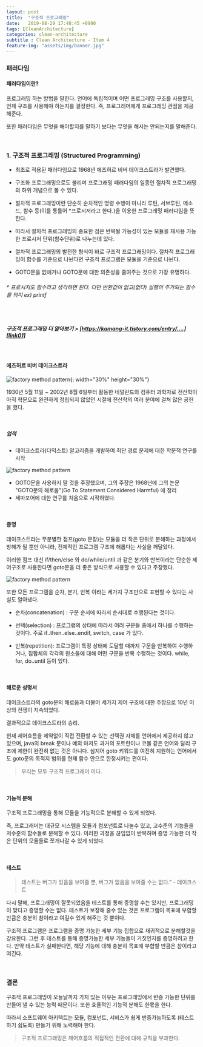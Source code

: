 ```yaml
---
layout: post
title:  "구조적 프로그래밍"
date:   2019-08-29 17:48:45 +0900
tags: [CleanArchitecture]
categories: clean-architecture
subtitle : Clean Architecture - Item 4
feature-img: "assets/img/banner.jpg"
---
```

### 패러다임
#### 패러다임이란?
프로그래밍 하는 방법을 말한다. 언어에 독립적이며 어떤 프로그래밍 구조를 사용할지, 언제 구조를 사용해야 하는지를 결정한다. 즉, 프로그래머에게 프로그래밍 관점을 제공해준다.

또한 패러다임은 무엇을 해야할지를 말하기 보다는 무엇을 해서는 안되는지를 말해준다. 

<br>

<!-- more -->

### 1. 구조적 프로그래밍 (Structured Programming)
- 최초로 적용된 패러다임으로 1968년 에츠허르 비버 데이크스트라가 발견했다.

- 구조화 프로그래밍으로도 불리며 프로그래밍 패러다임의 일종인 절차적 프로그래밍의 하위 개념으로 볼 수 있다. 

- 절차적 프로그래밍이란 단순히 순차적인 명령 수행이 아니라 루틴, 서브루틴, 메소드, 함수 등(이를 통틀어 *프로시저라고 한다.)을 이용한 프로그래밍 패러다임을 뜻한다.

- 따라서 절차적 프로그래밍의 중요한 점은 반복될 가능성이 있는 모듈을 재사용 가능한 프로시저 단위(함수단위)로 나누는데 있다.

- 절차적 프로그래밍의 발전한 형식이 바로 구조적 프로그래밍이다. 절차적 프로그래밍이 함수를 기준으로 나뉜다면 구조적 프로그램은 모듈을 기준으로 나뉜다. 

- GOTO문을 없애거나 GOTO문에 대한 의존성을 줄여주는 것으로 가장 유명하다.

###### * 프로시저도 함수라고 생각하면 된다. 다만 반환값이 없고(없다) 실행이 주가되는 함수를 의미 ex) printf

<br>

##### 구조적 프로그래밍 더 알아보기 > [https://kamang-it.tistory.com/entry/....][link01] <br/>
[link01]: https://kamang-it.tistory.com/entry/%ED%94%84%EB%A1%9C%EA%B7%B8%EB%9E%98%EB%B0%8D-%ED%8C%A8%EB%9F%AC%EB%8B%A4%EC%9E%84%EC%88%9C%EC%B0%A8%EC%A0%81%EB%B9%84%EA%B5%AC%EC%A1%B0%EC%A0%81%EC%A0%88%EC%B0%A8%EC%A0%81%EA%B5%AC%EC%A1%B0%EC%A0%81%EA%B0%9D%EC%B2%B4%EC%A7%80%ED%96%A5%EC%A0%81-%ED%94%84%EB%A1%9C%EA%B7%B8%EB%9E%98%EB%B0%8D

<br>

#### 에츠허르 비버 데이크스트라

![factory method pattern](/assets/images/post/191012/(25).jpg){: width="30%" height="30%"}

1930년 5월 11일 ~ 2002년 8월 6일부터 활동한 네덜란드의 컴퓨터 과학자로 전산학이 아직 학문으로 완전하게 정립되지 않았던 시절에 전산학의 여러 분야에 걸쳐 많은 공헌을 했다. 

<br>

##### 업적
- 데이크스트라(다익스트) 알고리즘을 개발하여 최단 경로 문제에 대한 학문적 연구를 시작

![factory method pattern](/assets/images/post/191012/(2).png) 

- GOTO문을 사용하지 말 것을 주장했으며, 그의 주장은 1968년에 그의 논문 "GOTO문의 해로움"(Go To Statement Considered Harmful) 에 정리
- 세마포어에 대한 연구를 처음으로 시작하였다.

<br>

#### 증명
데이크스트라는 무분별한 점프(goto 문장)는 모듈을 더 작은 단위로 분해하는 과정에서 방해가 될 뿐만 아니라, 
전체적인 프로그램 구조에 해롭다는 사실을 깨달았다.

이러한 점프 대신 if/then/else 와 do/while/until 과 같은 분기와 반복이라는 단순한 제어구조로 사용한다면 goto문을 더 좋은 방식으로 사용할 수 있다고 주장했다.

![factory method pattern](/assets/images/post/191012/(1).jpg) 

또한 모든 프로그램을 순차, 분기, 반복 이라는 세가지 구조만으로 표현할 수 있다는 사실도 알아냈다.

- 순차(concatenation) : 구문 순서에 따라서 순서대로 수행된다는 것이다.

- 선택(selection) : 프로그램의 상태에 따라서 여러 구문들 중에서 하나를 수행하는 것이다. 주로 if..then..else..endif, switch, case 가 있다.

- 반복(repetition): 프로그램이 특정 상태에 도달할 때까지 구문을 반복하여 수행하거나, 집합체의 각각의 원소들에 대해 어떤 구문을 반복 수행하는 것이다. while, for, do..until 등이 있다.

<br>

#### 해로운 성명서
데이크스트라의 goto문의 해로움과 더불어 세가지 제어 구조에 대한 주장으로 10년 이상의 전쟁이 지속되었다. 

결과적으로 데이크스트라의 승리.

현재 제어흐름을 제약없이 직접 전환할 수 있는 선택권 자체를 언어에서 제공하지 않고 있으며, java의 break 문이나 예외 마저도 과거의 포트란이나 코볼 같은 언어와 달리 구조에 제한이 완전히 없는 것은 아니다. 
심지어 goto 키워드를 여전히 지원하는 언어에서도 goto문의 목적지 범위를 현재 함수 안으로 한정시키는 편이다.

> 우리는 모두 구조적 프로그래머 이다.

<br>

#### 기능적 분해
구조적 프로그래밍을 통해 모듈을 기능적으로 분해할 수 있게 되었다. 

즉, 프로그래머는 대규모 시스템을 모듈과 컴포넌트로 나눌수 있고, 고수준의 기능들을 저수준의 함수들로 분해할 수 있다. 
이러한 과정을 끊임없이 반복하며 증명 가능한 더 작은 단위의 모듈들로 쪼개나갈 수 있게 되었다.

<br>

#### 테스트

> 테스트는 버그가 있음을 보여줄 뿐, 버그가 없음을 보여줄 수는 없다." - 데이크스트

다시 말해, 프로그래밍이 잘못되었음을 테스트를 통해 증명할 수는 있지만, 프로그래밍이 맞다고 증명할 수는 없다. 테스트가 보장해 줄수 있는 것은 프로그램이 목표에 부합할 만큼은 충분히 참이라고 여길수 있게 해주는 것 뿐이다.

구조적 프로그램은 프로그램을 증명 가능한 세부 기능 집합으로 재귀적으로 분해할것을 강요한다. 그런 후 테스트를 통해 증명가능한 세부 기능들이 거짓인지를 증명하려고 한다. 
만약 테스트가 실패한다면, 해당 기능에 대해 충분히 목표에 부합할 만큼은 참이라고 여긴다.

<br>

### 결론
구조적 프로그래밍이 오늘날까지 가치 있는 이유는 프로그래밍에서 반증 가능한 단위를 만들어 낼 수 있는 능력 때문이다. 또한 효율적인 기능적 분해도 한몫을 한다.

따라서 소프트웨어 아키텍트는 모듈, 컴포넌트, 서비스가 쉽게 반증가능하도록 (테스트 하기 쉽도록) 만들기 위해 노력해야 한다. 

> 구조적 프로그래밍은 제어흐름의 직접적인 전환에 대해 규칙을 부과한다.
